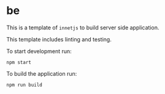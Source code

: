 # be

This is a template of `innetjs` to build server side application.

This template includes linting and testing.

To start development run:
```shell
npm start
```

To build the application run:
```shell
npm run build
```


